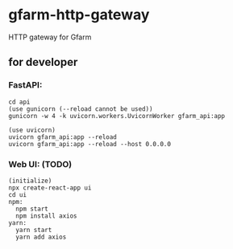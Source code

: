 # gfarm-http-gateway
HTTP gateway for Gfarm


## for developer

### FastAPI:


```
cd api
(use gunicorn (--reload cannot be used))
gunicorn -w 4 -k uvicorn.workers.UvicornWorker gfarm_api:app

(use uvicorn)
uvicorn gfarm_api:app --reload
uvicorn gfarm_api:app --reload --host 0.0.0.0
```

### Web UI: (TODO)

```
(initialize)
npx create-react-app ui
cd ui
npm:
  npm start
  npm install axios
yarn:
  yarn start
  yarn add axios
```
